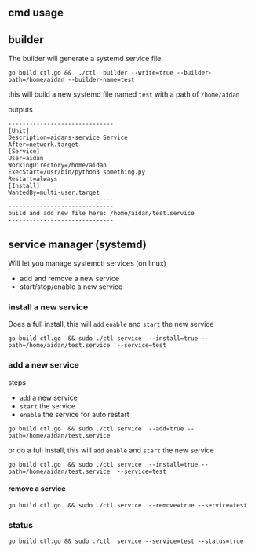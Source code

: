 ## cmd usage

## builder

The builder will generate a systemd service file

```
go build ctl.go &&  ./ctl  builder --write=true --builder-path=/home/aidan --builder-name=test
```

this will build a new systemd file named `test` with a path of `/home/aidan`

outputs

```
------------------------------
[Unit]
Description=aidans-service Service
After=network.target
[Service]
User=aidan
WorkingDirectory=/home/aidan
ExecStart=/usr/bin/python3 something.py
Restart=always
[Install]
WantedBy=multi-user.target
------------------------------
------------------------------
build and add new file here: /home/aidan/test.service
------------------------------
```

## service manager (systemd)

Will let you manage systemctl services (on linux)

- add and remove a new service
- start/stop/enable a new service

### install a new service

Does a full install, this will `add` `enable` and `start` the new service

```
go build ctl.go  && sudo ./ctl service  --install=true --path=/home/aidan/test.service  --service=test
```

### add a new service

steps

- `add` a new service
- `start` the service
- `enable` the service for auto restart

```
go build ctl.go  && sudo ./ctl service  --add=true --path=/home/aidan/test.service
```

or do a full install, this will `add` `enable` and `start` the new service

```
go build ctl.go  && sudo ./ctl service  --install=true --path=/home/aidan/test.service  --service=test
```

#### remove a service

```
go build ctl.go  && sudo ./ctl service  --remove=true --service=test
```

### status

```
go build ctl.go && sudo ./ctl  service --service=test --status=true
```
